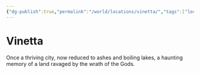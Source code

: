 ```yaml
---
{"dg-publish":true,"permalink":"/world/locations/vinetta/","tags":["location","old-world"],"noteIcon":"city"}
---
```


# Vinetta
Once a thriving city, now reduced to ashes and boiling lakes, a haunting memory of a land ravaged by the wrath of the Gods.